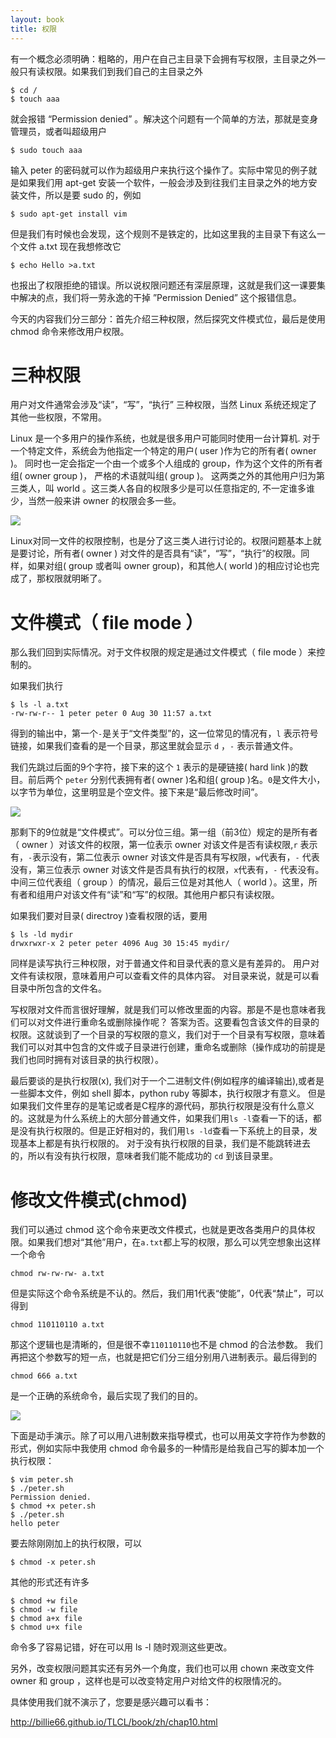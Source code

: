 ```yaml
---
layout: book
title: 权限
---
```


有一个概念必须明确：粗略的，用户在自己主目录下会拥有写权限，主目录之外一般只有读权限。如果我们到我们自己的主目录之外

    $ cd /
    $ touch aaa

就会报错 “Permission denied” 。解决这个问题有一个简单的方法，那就是变身管理员，或者叫超级用户

    $ sudo touch aaa

输入 peter 的密码就可以作为超级用户来执行这个操作了。实际中常见的例子就是如果我们用 apt-get 安装一个软件，一般会涉及到往我们主目录之外的地方安装文件，所以是要 sudo 的，例如

    $ sudo apt-get install vim

但是我们有时候也会发现，这个规则不是铁定的，比如这里我的主目录下有这么一个文件 a.txt 现在我想修改它

    $ echo Hello >a.txt

也报出了权限拒绝的错误。所以说权限问题还有深层原理，这就是我们这一课要集中解决的点，我们将一劳永逸的干掉 ”Permission Denied” 这个报错信息。

今天的内容我们分三部分：首先介绍三种权限，然后探究文件模式位，最后是使用 chmod 命令来修改用户权限。

# 三种权限


用户对文件通常会涉及“读”，“写”，“执行”
三种权限，当然 Linux 系统还规定了其他一些权限，不常用。

Linux 是一个多用户的操作系统，也就是很多用户可能同时使用一台计算机.
对于一个特定文件，系统会为他指定一个特定的用户( user )作为它的所有者( owner )。  同时也一定会指定一个由一个或多个人组成的 group，作为这个文件的所有者组( owner group )， 严格的术语就叫组( group )。 这两类之外的其他用户归为第三类人，叫 world 。这三类人各自的权限多少是可以任意指定的, 不一定谁多谁少，当然一般来讲 owner 的权限会多一些。

![](images/three_perm.png)

Linux对同一文件的权限控制，也是分了这三类人进行讨论的。权限问题基本上就是要讨论，所有者( owner ) 对文件的是否具有“读”，“写”，“执行”的权限。同样，如果对组( group 或者叫 owner group)，和其他人( world )的相应讨论也完成了，那权限就明晰了。

# 文件模式（ file mode ）

那么我们回到实际情况。对于文件权限的规定是通过文件模式（ file mode ）来控制的。

如果我们执行

    $ ls -l a.txt
    -rw-rw-r-- 1 peter peter 0 Aug 30 11:57 a.txt


得到的输出中，第一个`-`是关于“文件类型”的，这一位常见的情况有，`l` 表示符号链接，如果我们查看的是一个目录，那这里就会显示 `d` ，`-` 表示普通文件。

我们先跳过后面的9个字符，接下来的这个 `1` 表示的是硬链接( hard link )的数目。前后两个 `peter` 分别代表拥有者( owner )名和组( group )名。`0`是文件大小，以字节为单位，这里明显是个空文件。接下来是“最后修改时间”。

![](images/file_mode.png)

那剩下的9位就是“文件模式”。可以分位三组。第一组（前3位）规定的是所有者（ owner ）对该文件的权限，第一位表示 owner 对该文件是否有读权限,`r`
表示有，`-`表示没有，第二位表示 owner 对该文件是否具有写权限，`w`代表有，`-`
代表没有，第三位表示 owner 对该文件是否具有执行的权限，`x`代表有，`-`
代表没有。中间三位代表组（ group ）的情况，最后三位是对其他人（ world ）。这里，所有者和组用户对该文件有“读”和“写”的权限。其他用户都只有读权限。


如果我们要对目录( directroy )查看权限的话，要用

    $ ls -ld mydir
    drwxrwxr-x 2 peter peter 4096 Aug 30 15:45 mydir/


同样是读写执行三种权限，对于普通文件和目录代表的意义是有差异的。
用户对文件有读权限，意味着用户可以查看文件的具体内容。
对目录来说，就是可以看目录中所包含的文件名。

写权限对文件而言很好理解，就是我们可以修改里面的内容。那是不是也意味者我们可以对文件进行重命名或删除操作呢？
答案为否。这要看包含该文件的目录的权限。这就谈到了一个目录的写权限的意义，我们对于一个目录有写权限，意味着我们可以对其中包含的文件或子目录进行创建，重命名或删除（操作成功的前提是我们也同时拥有对该目录的执行权限）。

最后要谈的是执行权限(x),
我们对于一个二进制文件(例如程序的编译输出),或者是一些脚本文件，例如 shell 脚本，python ruby 等脚本，执行权限才有意义。
但是如果我们文件里存的是笔记或者是C程序的源代码，那执行权限是没有什么意义的。这就是为什么系统上的大部分普通文件，如果我们用`ls
-l`查看一下的话，都是没有执行权限的。但是正好相对的，我们用`ls
-ld`查看一下系统上的目录，发现基本上都是有执行权限的。
对于没有执行权限的目录，我们是不能跳转进去的，所以有没有执行权限，意味者我们能不能成功的 `cd` 到该目录里。

# 修改文件模式(chmod)

我们可以通过 chmod 这个命令来更改文件模式，也就是更改各类用户的具体权限。如果我们想对“其他”用户，在`a.txt`都上写的权限，那么可以凭空想象出这样一个命令

    chmod rw-rw-rw- a.txt

但是实际这个命令系统是不认的。然后，我们用1代表“使能”，0代表“禁止”，可以得到

    chmod 110110110 a.txt

那这个逻辑也是清晰的，但是很不幸`110110110`也不是 chmod 的合法参数。
我们再把这个参数写的短一点，也就是把它们分三组分别用八进制表示。最后得到的

    chmod 666 a.txt

是一个正确的系统命令，最后实现了我们的目的。

![](images/chmod.png)

下面是动手演示。除了可以用八进制数来指导模式，也可以用英文字符作为参数的形式，例如实际中我使用 chmod 命令最多的一种情形是给我自己写的脚本加一个执行权限：

    $ vim peter.sh
    $ ./peter.sh
    Permission denied.
    $ chmod +x peter.sh
    $ ./peter.sh
    hello peter

要去除刚刚加上的执行权限，可以

    $ chmod -x peter.sh

其他的形式还有许多

    $ chmod +w file
    $ chmod -w file
    $ chmod a+x file
    $ chmod u+x file

命令多了容易记错，好在可以用 ls -l 随时观测这些更改。

另外，改变权限问题其实还有另外一个角度，我们也可以用 chown 来改变文件 owner 和 group ，这样也是可以改变特定用户对给文件的权限情况的。

具体使用我们就不演示了，您要是感兴趣可以看书：

<http://billie66.github.io/TLCL/book/zh/chap10.html>
